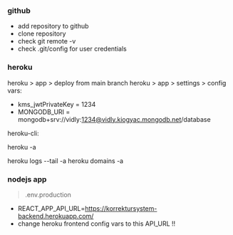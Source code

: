 ### github

- add repository to github
- clone repository
- check git remote -v
- check .git/config for user credentials

### heroku

heroku > app > deploy from main branch
heroku > app > settings > config vars:

- kms_jwtPrivateKey = 1234
- MONGODB_URI = mongodb+srv://vidly:1234@vidly.kiogyac.mongodb.net/database

heroku-cli:

heroku -a <appname>

heroku logs --tail -a <appname>
heroku domains -a <appname>

### nodejs app

> .env.production

- REACT_APP_API_URL=https://korrektursystem-backend.herokuapp.com/
- change heroku frontend config vars to this API_URL !!
